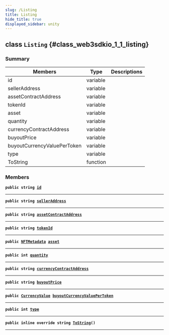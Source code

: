 ```yaml
---
slug: /Listing
title: Listing
hide_title: true
displayed_sidebar: unity
---
```


## class `Listing` {#class_web3sdkio_1_1_listing}

### Summary

| Members                     | Type     | Descriptions |
| --------------------------- | -------- | ------------ |
| id                          | variable |              |
| sellerAddress               | variable |              |
| assetContractAddress        | variable |              |
| tokenId                     | variable |              |
| asset                       | variable |              |
| quantity                    | variable |              |
| currencyContractAddress     | variable |              |
| buyoutPrice                 | variable |              |
| buyoutCurrencyValuePerToken | variable |              |
| type                        | variable |              |
| ToString                    | function |              |

### Members

**`public string `[`id`](#class_web3sdkio_1_1_listing_1aa16cf72440dbc432aa4a1fc4d0f89c2d)**

---

**`public string `[`sellerAddress`](#class_web3sdkio_1_1_listing_1aa4f60559c5c95c0a349aeaa1d199f362)**

---

**`public string `[`assetContractAddress`](#class_web3sdkio_1_1_listing_1a45a413b17e3286c09b5fd5ed1136e0c6)**

---

**`public string `[`tokenId`](#class_web3sdkio_1_1_listing_1a3e50344cac62665a63f817ef763a30a1)**

---

**`public `[`NFTMetadata`](docs/unity/NFTMetadata.md#struct_web3sdkio_1_1_n_f_t_metadata)` `[`asset`](#class_web3sdkio_1_1_listing_1ad85828a9a53c162d924556c780e815f9)**

---

**`public int `[`quantity`](#class_web3sdkio_1_1_listing_1a08ed2f930b90c224440d0a2900d973a4)**

---

**`public string `[`currencyContractAddress`](#class_web3sdkio_1_1_listing_1a67411a100cec6d8a77c6218873bea2ed)**

---

**`public string `[`buyoutPrice`](#class_web3sdkio_1_1_listing_1a68e6b549b1e02369006b9b2fb15e63ce)**

---

**`public `[`CurrencyValue`](docs/unity/CurrencyValue.md#struct_web3sdkio_1_1_currency_value)` `[`buyoutCurrencyValuePerToken`](#class_web3sdkio_1_1_listing_1a49954d5b1cc463cd7a6dfd33058cc41d)**

---

**`public int `[`type`](#class_web3sdkio_1_1_listing_1aeba88a288b054d910b2683e93f327103)**

---

**`public inline override string `[`ToString`](#class_web3sdkio_1_1_listing_1a64e953e8c6abfdc56b552e4ead712bd7)`()`**

---

